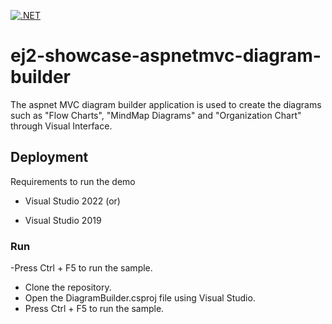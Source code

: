 [![.NET](https://github.com/SubathraKaliamoorthy/ej2-showcase-aspnetmvc-diagram-builder/actions/workflows/dotnet.yml/badge.svg)](https://github.com/SubathraKaliamoorthy/ej2-showcase-aspnetmvc-diagram-builder/actions/workflows/dotnet.yml)

# ej2-showcase-aspnetmvc-diagram-builder
The aspnet MVC diagram builder application is used to create the diagrams such as "Flow Charts", "MindMap Diagrams" and "Organization Chart" through Visual Interface.

## Deployment

Requirements to run the demo

- Visual Studio 2022 (or)

- Visual Studio 2019

 ### Run

-Press Ctrl + F5 to run the sample.
- Clone the repository.
- Open the DiagramBuilder.csproj file using Visual Studio.
- Press Ctrl + F5 to run the sample.
